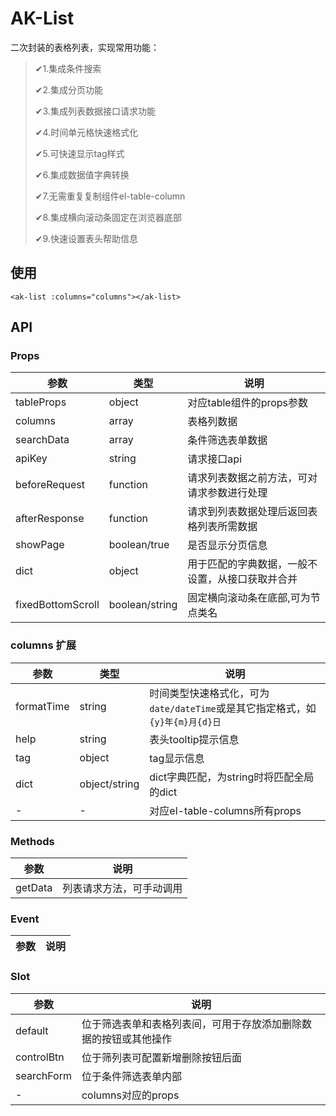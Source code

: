 # AK-List
二次封装的表格列表，实现常用功能：

>✔1.集成条件搜索
> 
>✔2.集成分页功能
> 
>✔3.集成列表数据接口请求功能
> 
>✔4.时间单元格快速格式化
> 
>✔5.可快速显示tag样式
> 
>✔6.集成数据值字典转换
> 
>✔7.无需重复复制组件el-table-column
> 
>✔8.集成横向滚动条固定在浏览器底部
> 
>✔9.快速设置表头帮助信息

## 使用
```vue
<ak-list :columns="columns"></ak-list>
```

## API
 ### Props
| 参数                | 类型             | 说明                       |
|-------------------|----------------|--------------------------|
| tableProps        | object         | 对应table组件的props参数        |
| columns           | array          | 表格列数据                    |
| searchData        | array          | 条件筛选表单数据                 |
| apiKey            | string         | 请求接口api                  |
| beforeRequest     | function       | 请求列表数据之前方法，可对请求参数进行处理    |
| afterResponse     | function       | 请求到列表数据处理后返回表格列表所需数据     |
| showPage          | boolean/true   | 是否显示分页信息                 |
| dict              | object         | 用于匹配的字典数据，一般不设置，从接口获取并合并 |
| fixedBottomScroll | boolean/string | 固定横向滚动条在底部,可为节点类名        |

### columns 扩展
| 参数         | 类型            | 说明                                                  |
|------------|---------------|-----------------------------------------------------|
| formatTime | string        | 时间类型快速格式化，可为`date/dateTime`或是其它指定格式，如`{y}年{m}月{d}日` |
| help       | string        | 表头tooltip提示信息                                       |
| tag        | object        | tag显示信息                                             |
| dict       | object/string | dict字典匹配，为string时将匹配全局的dict                         |
| -          | -             | 对应el-table-columns所有props                           |

### Methods
| 参数      | 说明           |
|---------|--------------|
| getData | 列表请求方法，可手动调用 |

### Event
| 参数            | 说明                    |
|---------------|-----------------------|

### Slot
| 参数         | 说明                               |
|------------|----------------------------------|
| default    | 位于筛选表单和表格列表间，可用于存放添加删除数据的按钮或其他操作 |
| controlBtn | 位于筛列表可配置新增删除按钮后面                 |
| searchForm | 位于条件筛选表单内部                       |
| -          | columns对应的props                  |
